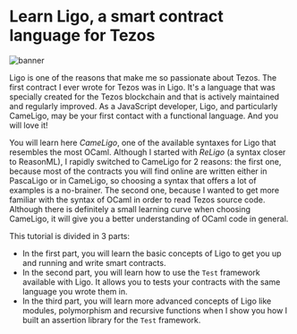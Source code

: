 # Learn Ligo, a smart contract language for Tezos

![banner](https://ide.ligolang.org/logo.svg)

Ligo is one of the reasons that make me so passionate about Tezos. The first contract I ever wrote for Tezos was in Ligo. It's a language that was specially created for the Tezos blockchain and that is actively maintained and regularly improved. As a JavaScript developer, Ligo, and particularly CameLigo, may be your first contact with a functional language. And you will love it!

You will learn here _CameLigo_, one of the available syntaxes for Ligo that resembles the most OCaml. Although I started with _ReLigo_ (a syntax closer to ReasonML), I rapidly switched to CameLigo for 2 reasons: the first one, because most of the contracts you will find online are written either in PascaLigo or in CameLigo, so choosing a syntax that offers a lot of examples is a no-brainer. The second one, because I wanted to get more familiar with the syntax of OCaml in order to read Tezos source code. Although there is definitely a small learning curve when choosing CameLigo, it will give you a better understanding of OCaml code in general.

This tutorial is divided in 3 parts:

- In the first part, you will learn the basic concepts of Ligo to get you up and running and write smart contracts.
- In the second part, you will learn how to use the `Test` framework available with Ligo. It allows you to tests your contracts with the same language you wrote them in.
- In the third part, you will learn more advanced concepts of Ligo like modules, polymorphism and recursive functions when I show you how I built an assertion library for the `Test` framework.
